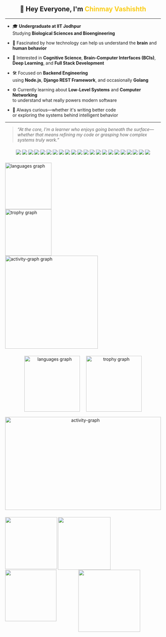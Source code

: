 <h2 align="center">👋 Hey Everyone, I'm <span style="color:#facc15;">Chinmay Vashishth</span></h2>

---

- 🎓 **Undergraduate at IIT Jodhpur**  
  Studying **Biological Sciences and Bioengineering**

- 🧠 Fascinated by how technology can help us understand the **brain** and **human behavior**

- 🧩 Interested in **Cognitive Science**, **Brain-Computer Interfaces (BCIs)**,  
  **Deep Learning**, and **Full Stack Development**

- 🛠️ Focused on **Backend Engineering**  
  using **Node.js**, **Django REST Framework**, and occasionally **Golang**

- ⚙️ Currently learning about **Low-Level Systems** and **Computer Networking**  
  to understand what really powers modern software

- 🌱 Always curious—whether it's writing better code  
  or exploring the systems behind intelligent behavior

---

> _“At the core, I'm a learner who enjoys going beneath the surface—whether that means refining my code or grasping how complex systems truly work.”_

###

<!-- Language & Tech Stack Badges -->

<p align="center">
  <img src="https://img.shields.io/badge/JavaScript-F7DF1E?style=for-the-badge&logo=javascript&logoColor=black" />
  <img src="https://img.shields.io/badge/TypeScript-3178C6?style=for-the-badge&logo=typescript&logoColor=white" />
  <img src="https://img.shields.io/badge/C++-00599C?style=for-the-badge&logo=c%2b%2b&logoColor=white" />
  <img src="https://img.shields.io/badge/Python-3776AB?style=for-the-badge&logo=python&logoColor=white" />
  <img src="https://img.shields.io/badge/Go-00ADD8?style=for-the-badge&logo=go&logoColor=white" />
  <img src="https://img.shields.io/badge/React-20232A?style=for-the-badge&logo=react&logoColor=61DAFB" />
  <img src="https://img.shields.io/badge/Redux-764ABC?style=for-the-badge&logo=redux&logoColor=white" />
  <img src="https://img.shields.io/badge/Three.js-000000?style=for-the-badge&logo=three.js&logoColor=white" />
  <img src="https://img.shields.io/badge/Next.js-000000?style=for-the-badge&logo=next.js&logoColor=white" />
  <img src="https://img.shields.io/badge/Node.js-339933?style=for-the-badge&logo=node.js&logoColor=white" />
  <img src="https://img.shields.io/badge/Express-000000?style=for-the-badge&logo=express&logoColor=white" />
  <img src="https://img.shields.io/badge/Django-092E20?style=for-the-badge&logo=django&logoColor=white" />
  <img src="https://img.shields.io/badge/FastAPI-009688?style=for-the-badge&logo=fastapi&logoColor=white" />
  <img src="https://img.shields.io/badge/GraphQL-E10098?style=for-the-badge&logo=graphql&logoColor=white" />
  <img src="https://img.shields.io/badge/Nginx-009639?style=for-the-badge&logo=nginx&logoColor=white" />
  <img src="https://img.shields.io/badge/Docker-2496ED?style=for-the-badge&logo=docker&logoColor=white" />
  <img src="https://img.shields.io/badge/PostgreSQL-4169E1?style=for-the-badge&logo=postgresql&logoColor=white" />
  <img src="https://img.shields.io/badge/MySQL-4479A1?style=for-the-badge&logo=mysql&logoColor=white" />
  <img src="https://img.shields.io/badge/Redis-DC382D?style=for-the-badge&logo=redis&logoColor=white" />
  <img src="https://img.shields.io/badge/TensorFlow-FF6F00?style=for-the-badge&logo=tensorflow&logoColor=white" />
  <img src="https://img.shields.io/badge/Azure-0078D4?style=for-the-badge&logo=microsoft-azure&logoColor=white" />
  <img src="https://img.shields.io/badge/GCP-4285F4?style=for-the-badge&logo=google-cloud&logoColor=white" />
</p>


###

<div align="left">
  <img src="https://github-readme-stats.vercel.app/api/top-langs?username=CV016&locale=en&hide_title=false&layout=compact&card_width=320&langs_count=12&theme=gotham&hide_border=false&order=2" height="150" alt="languages graph" /> <br>
  <img src="https://github-profile-trophy.vercel.app?username=CV016&theme=dracula&column=6&row=1&margin-w=20&margin-h=8&no-bg=false&no-frame=false&order=4" height="150" alt="trophy graph" /> <br>
  <img src="https://github-readme-activity-graph.vercel.app/graph?username=CV016&radius=16&theme=gotham&area=true&order=5&hide_border=true&hide_title=false" height="300" alt="activity-graph graph"  />
</div>

###
<!-- GitHub Stats Section -->

<div align="center">

  
  <div style="display: flex; flex-wrap: wrap; justify-content: center; gap: 20px;">
    <img src="https://github-readme-stats.vercel.app/api/top-langs?username=CV016&locale=en&hide_title=false&layout=compact&card_width=320&langs_count=12&theme=gotham&hide_border=false&order=2" height="180" alt="languages graph" />
    
  <img src="https://github-profile-trophy.vercel.app?username=CV016&theme=dracula&column=6&row=1&margin-w=15&margin-h=10&no-bg=false&no-frame=false&order=4" height="180" alt="trophy graph" />
  </div>

  <br />

 
  <img src="https://github-readme-activity-graph.vercel.app/graph?username=CV016&radius=16&theme=gotham&area=true&order=5&hide_border=true&hide_title=false" width="100%" height="300" alt="activity-graph" />

</div>


###

<img align="left" height="168" src="https://media.giphy.com/media/v1.Y2lkPWVjZjA1ZTQ3OHNkNnVwa3Z6bHdreW03b3EyMmR6aWFkcTU4MGE0Mm1qbGFiM3Q2dyZlcD12MV9naWZzX3NlYXJjaCZjdD1n/J26E2bJbXfmdTaZwEo/giphy.gif"  />

###

<img align="left" height="170" src="https://media.giphy.com/media/v1.Y2lkPTc5MGI3NjExMmNudWNhcHdqMXpjZWZibmF5NXg0cjJyMWJ3dDl1emxsaDBkbDkxdyZlcD12MV9naWZzX3NlYXJjaCZjdD1n/yi7BdbWlw5QswLASEt/giphy.gif"  />

###

<img align="left" height="166" src="https://media.giphy.com/media/v1.Y2lkPWVjZjA1ZTQ3eTJrMXY2cWY3ZDNnemhrZmlobXBpeDg4Z2RqZXhpNmQ4bDZhZTUzaSZlcD12MV9naWZzX3NlYXJjaCZjdD1n/WoR3wMdCAHd2r8y19d/giphy.gif"  />

###

<div align="center">
  <img height="200" src="https://media4.giphy.com/media/v1.Y2lkPTc5MGI3NjExaDdhamxhaWNobW9yMmg4NzVzdm1mMzN4cnBtNHFrOXJ4dDAyeHQ5ZSZlcD12MV9pbnRlcm5hbF9naWZfYnlfaWQmY3Q9Zw/WrUOlEoYhJ6wog4hCJ/giphy.gif"  />
</div>

###

